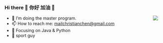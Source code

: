 ### Hi there 👋 你好 加油 👋 

<img align="right" src="https://www.codewars.com/users/freestyletime/badges/large" />

- 🌱 I’m doing the master program.
- 📫 How to reach me: mailchristianchen@gmail.com
- 🏹 Focusing on Java & Python
- 💪 sport guy
